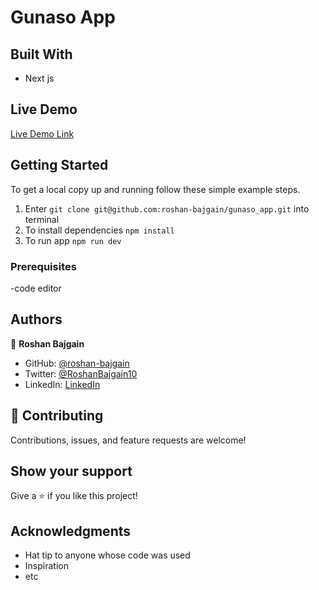 # Gunaso App

## Built With

- Next js

## Live Demo

[Live Demo Link]()


## Getting Started

To get a local copy up and running follow these simple example steps.
1) Enter `git clone git@github.com:roshan-bajgain/gunaso_app.git` into terminal
2) To install dependencies `npm install`
3) To run app `npm run dev`


### Prerequisites
-code editor


## Authors

👤 **Roshan Bajgain**

- GitHub: [@roshan-bajgain](https://github.com/roshan-bajgain)
- Twitter: [@RoshanBajgain10](https://twitter.com/RoshanBajgain10)
- LinkedIn: [LinkedIn](https://www.linkedin.com/in/roshan-bazgain/)


## 🤝 Contributing

Contributions, issues, and feature requests are welcome!

## Show your support

Give a ⭐️ if you like this project!

## Acknowledgments

- Hat tip to anyone whose code was used
- Inspiration
- etc
